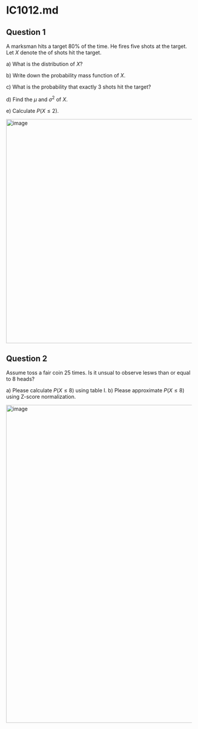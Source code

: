 # IC1012.md


## Question 1 

 A marksman hits a target 80% of the
time. He fires five shots at the target. Let $X$ denote the of shots hit the target. 


a) What is the distribution of $X$?

b) Write down the probability mass function of $X$. 

c) What is the probability that exactly 3 shots hit the target?


d) Find the $\mu$ and $\sigma^2$ of $X$. 

e) Calculate $P(X\leq 2)$. 

<img width="607" alt="image" src="https://github.com/user-attachments/assets/ed33c9e3-9de5-4040-992b-4ab5903d3f0c">


## Question 2
Assume toss a fair coin 25 times. Is it unsual to observe lesws than or equal to 8 heads? 

a) Please calculate $P(X\leq 8)$ using table I. 
b) Please approximate $P(X\leq 8)$ using Z-score normalization. 

<img width="861" alt="image" src="https://github.com/user-attachments/assets/eaa2ef14-7d6f-4777-857b-ab95cb824f72">





